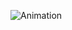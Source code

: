 ![Animation](https://user-images.githubusercontent.com/29931637/163658499-88fb2f60-fe2b-4e00-a7e4-4d1003a80f33.gif)

